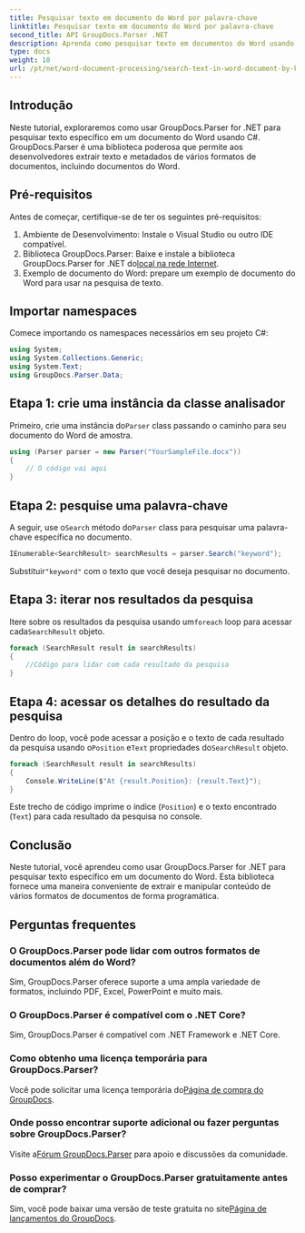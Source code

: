 ```yaml
---
title: Pesquisar texto em documento do Word por palavra-chave
linktitle: Pesquisar texto em documento do Word por palavra-chave
second_title: API GroupDocs.Parser .NET
description: Aprenda como pesquisar texto em documentos do Word usando GroupDocs.Parser for .NET. Extraia palavras-chave específicas com eficiência.
type: docs
weight: 18
url: /pt/net/word-document-processing/search-text-in-word-document-by-keyword/
---
```

## Introdução
Neste tutorial, exploraremos como usar GroupDocs.Parser for .NET para pesquisar texto específico em um documento do Word usando C#. GroupDocs.Parser é uma biblioteca poderosa que permite aos desenvolvedores extrair texto e metadados de vários formatos de documentos, incluindo documentos do Word.
## Pré-requisitos
Antes de começar, certifique-se de ter os seguintes pré-requisitos:
1. Ambiente de Desenvolvimento: Instale o Visual Studio ou outro IDE compatível.
2.  Biblioteca GroupDocs.Parser: Baixe e instale a biblioteca GroupDocs.Parser for .NET do[local na rede Internet](https://releases.groupdocs.com/parser/net/).
3. Exemplo de documento do Word: prepare um exemplo de documento do Word para usar na pesquisa de texto.

## Importar namespaces
Comece importando os namespaces necessários em seu projeto C#:
```csharp
using System;
using System.Collections.Generic;
using System.Text;
using GroupDocs.Parser.Data;
```
## Etapa 1: crie uma instância da classe analisador
 Primeiro, crie uma instância do`Parser` class passando o caminho para seu documento do Word de amostra.
```csharp
using (Parser parser = new Parser("YourSampleFile.docx"))
{
    // O código vai aqui
}
```
## Etapa 2: pesquise uma palavra-chave
 A seguir, use o`Search` método do`Parser` class para pesquisar uma palavra-chave específica no documento.
```csharp
IEnumerable<SearchResult> searchResults = parser.Search("keyword");
```
 Substituir`"keyword"` com o texto que você deseja pesquisar no documento.
## Etapa 3: iterar nos resultados da pesquisa
 Itere sobre os resultados da pesquisa usando um`foreach` loop para acessar cada`SearchResult` objeto.
```csharp
foreach (SearchResult result in searchResults)
{
    //Código para lidar com cada resultado da pesquisa
}
```
## Etapa 4: acessar os detalhes do resultado da pesquisa
 Dentro do loop, você pode acessar a posição e o texto de cada resultado da pesquisa usando o`Position` e`Text` propriedades do`SearchResult` objeto.
```csharp
foreach (SearchResult result in searchResults)
{
    Console.WriteLine($"At {result.Position}: {result.Text}");
}
```
Este trecho de código imprime o índice (`Position`) e o texto encontrado (`Text`) para cada resultado da pesquisa no console.

## Conclusão
Neste tutorial, você aprendeu como usar GroupDocs.Parser for .NET para pesquisar texto específico em um documento do Word. Esta biblioteca fornece uma maneira conveniente de extrair e manipular conteúdo de vários formatos de documentos de forma programática.

## Perguntas frequentes
### O GroupDocs.Parser pode lidar com outros formatos de documentos além do Word?
Sim, GroupDocs.Parser oferece suporte a uma ampla variedade de formatos, incluindo PDF, Excel, PowerPoint e muito mais.
### O GroupDocs.Parser é compatível com o .NET Core?
Sim, GroupDocs.Parser é compatível com .NET Framework e .NET Core.
### Como obtenho uma licença temporária para GroupDocs.Parser?
 Você pode solicitar uma licença temporária do[Página de compra do GroupDocs](https://purchase.groupdocs.com/temporary-license/).
### Onde posso encontrar suporte adicional ou fazer perguntas sobre GroupDocs.Parser?
 Visite a[Fórum GroupDocs.Parser](https://forum.groupdocs.com/c/parser/17) para apoio e discussões da comunidade.
### Posso experimentar o GroupDocs.Parser gratuitamente antes de comprar?
 Sim, você pode baixar uma versão de teste gratuita no site[Página de lançamentos do GroupDocs](https://releases.groupdocs.com/).
